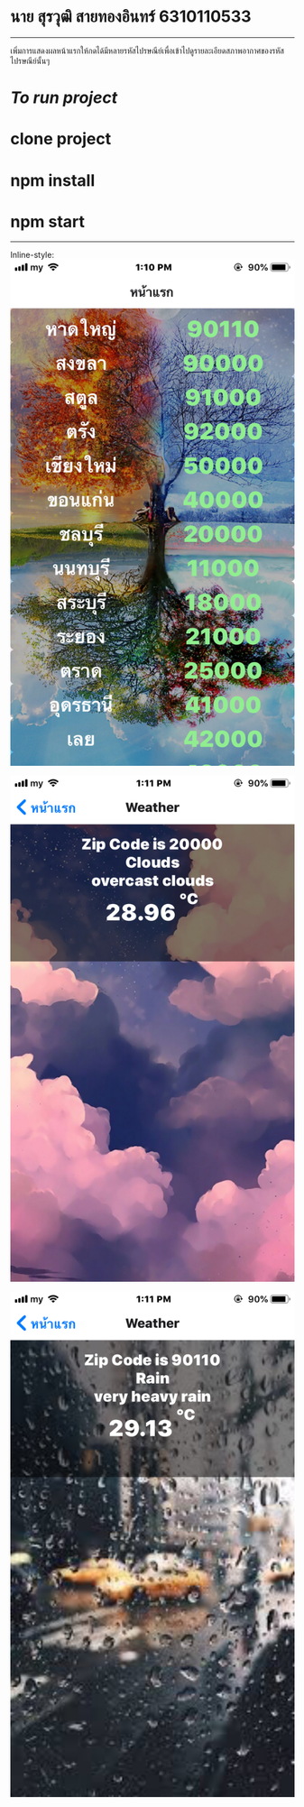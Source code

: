 

# **นาย สุรวุฒิ สายทองอินทร์ 6310110533**


---
เพิ่มการแสดงผลหน้าแรกให้กดได้มีหลายรหัสไปรษณีย์เพื่อเข้าไปดูรายละเอียดสภาพอากาศของรหัสไปรษณีย์นั้นๆ

# *To run project*
# clone project
# npm install
# npm start
    
---

Inline-style: 
![alt text](https://github.com/suraw00t/3SA04/blob/main/images/home.jpeg "first page image")

![alt text](https://github.com/suraw00t/3SA04/blob/main/images/cloud.jpeg "CLoud")

![alt text](https://github.com/suraw00t/3SA04/blob/main/images/rain.jpeg "rain")
